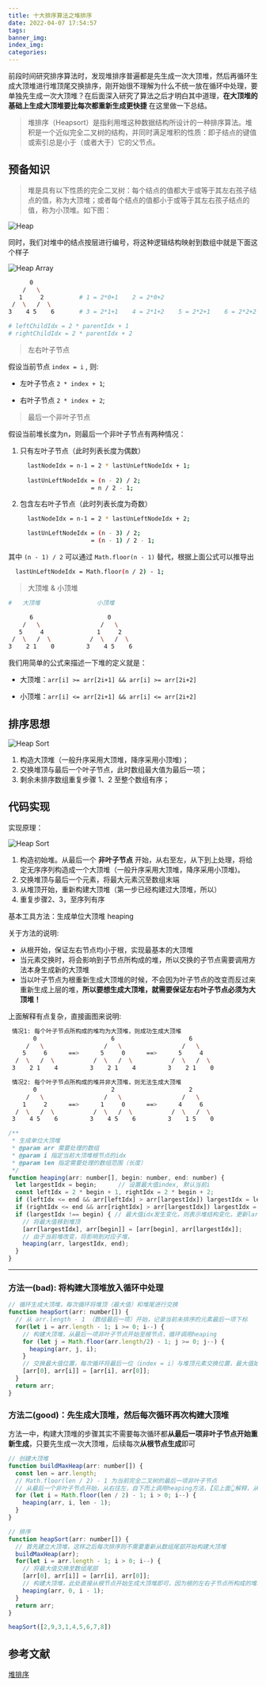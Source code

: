 ```yaml
---
title: 十大排序算法之堆排序
date: 2022-04-07 17:54:57
tags:
banner_img:
index_img:
categories:
---
```


前段时间研究排序算法时，发现堆排序普遍都是先生成一次大顶堆，然后再循环生成大顶堆进行堆顶尾交换排序，刚开始很不理解为什么不统一放在循环中处理，要单独先生成一次大顶堆？在后面深入研究了算法之后才明白其中道理，**在大顶堆的基础上生成大顶堆要比每次都重新生成更快捷** 在这里做一下总结。

<!-- more -->

> 堆排序（Heapsort）是指利用堆这种数据结构所设计的一种排序算法。堆积是一个近似完全二叉树的结构，并同时满足堆积的性质：即子结点的键值或索引总是小于（或者大于）它的父节点。

## 预备知识

> 堆是具有以下性质的完全二叉树：每个结点的值都大于或等于其左右孩子结点的值，称为大顶堆；或者每个结点的值都小于或等于其左右孩子结点的值，称为小顶堆。如下图：

![Heap](/images/posts/20211118_排序算法汇总/Heap.png)

同时，我们对堆中的结点按层进行编号，将这种逻辑结构映射到数组中就是下面这个样子

![Heap Array](/images/posts/20211118_排序算法汇总/Heap1.png)

``` bash
      0
    /   \
   1     2          # 1 = 2*0+1    2 = 2*0+2
 /  \   /  \        
3    4 5    6       # 3 = 2*1+1    4 = 2*1+2    5 = 2*2+1    6 = 2*2+2

# leftChildIdx = 2 * parentIdx + 1
# rightChildIdx = 2 * parentIdx + 2
```

> 左右叶子节点

假设当前节点 `index = i` , 则:  

- 左叶子节点 `2 * index + 1`;

- 右叶子节点 `2 * index + 2`;  

> 最后一个非叶子节点

假设当前堆长度为n，则最后一个非叶子节点有两种情况：

1. 只有左叶子节点（此时列表长度为偶数）

    ``` bash
      lastNodeIdx = n-1 = 2 * lastUnLeftNodeIdx + 1;
                       
      lastUnLeftNodeIdx = (n - 2) / 2;
                        = n / 2 - 1;
    ```

2. 包含左右叶子节点（此时列表长度为奇数）

    ``` bash
      lastNodeIdx = n-1 = 2 * lastUnLeftNodeIdx + 2;

      lastUnLeftNodeIdx = (n - 3) / 2;
                        = (n - 1) / 2 - 1;
    ```

其中 `(n - 1) / 2` 可以通过 `Math.floor(n - 1)` 替代，根据上面公式可以推导出

``` bash
  lastUnLeftNodeIdx = Math.floor(n / 2) - 1; 
```

> 大顶堆 & 小顶堆

``` bash
#   大顶堆                小顶堆

      6                     0
    /   \                 /   \
   5     4               1     2
 /  \   /  \           /  \   /  \     
3    2 1    0         3    4 5    6
```

我们用简单的公式来描述一下堆的定义就是：

- 大顶堆：`arr[i] >= arr[2i+1] && arr[i] >= arr[2i+2]`

- 小顶堆：`arr[i] <= arr[2i+1] && arr[i] <= arr[2i+2]`

## 排序思想

![Heap Sort](/images/posts/20220407_堆排序/HeapSort.gif)

1. 构造大顶堆（一般升序采用大顶堆，降序采用小顶堆)；
2. 交换堆顶与最后一个叶子节点，此时数组最大值为最后一项；
3. 剩余未排序数组重复步骤 1、2 至整个数组有序；

## 代码实现

实现原理：

![Heap Sort](/images/posts/20220407_堆排序/heap-sort.gif)

1. 构造初始堆。从最后一个 **非叶子节点** 开始，从右至左，从下到上处理，将给定无序序列构造成一个大顶堆（一般升序采用大顶堆，降序采用小顶堆)。
2. 交换堆顶与最后一个元素，将最大元素沉至数组末端
3. 从堆顶开始，重新构建大顶堆（第一步已经构建过大顶堆，所以）
4. 重复步骤2、3，至序列有序

基本工具方法：生成单位大顶堆 heaping

关于方法的说明:

- 从根开始，保证左右节点均小于根，实现最基本的大顶堆
- 当元素交换时，将会影响到子节点所构成的堆，所以交换的子节点需要调用方法本身生成新的大顶堆
- 当以叶子节点为根重新生成大顶堆的时候，不会因为叶子节点的改变而反过来重新生成上层的堆，**所以要想生成大顶堆，就需要保证左右叶子节点必须为大顶堆！**

上面解释有点复杂，直接画图来说明:

``` bash
 情况1: 每个叶子节点所构成的堆均为大顶堆，则成功生成大顶堆
       0                     6                     6 
     /   \                 /   \                 /   \
    5     6      ==>      5     0      ==>      5     4       
  /  \   /  \           /  \   /  \           /  \   /  \     
 3    2 1    4         3    2 1    4         3    2 1    0

 情况2: 每个叶子节点所构成的堆并非大顶堆，则无法生成大顶堆
       0                     2                     2 
     /   \                 /   \                 /   \
    1     2      ==>      1     0      ==>      4     6      
  /  \   /  \           /  \   /  \           /  \   /  \     
 3    4 5    6         3    4 5    6         3    1 5    0
```

``` js
/**
 * 生成单位大顶堆
 * @param arr 需要处理的数组
 * @param i 指定当前大顶堆根节点的idx
 * @param len 指定需要处理的数组范围（长度）
 */
function heaping(arr: number[], begin: number, end: number) {
  let largestIdx = begin;      // 设置最大值index, 默认当前i
  const leftIdx = 2 * begin + 1, rightIdx = 2 * begin + 2;
  if (leftIdx <= end && arr[leftIdx] > arr[largestIdx]) largestIdx = leftIdx;
  if (rightIdx <= end && arr[rightIdx] > arr[largestIdx]) largestIdx = rightIdx;
  if (largestIdx !== begin) { // 最大值idx发生变化，则表示堆结构变化，更新largestIdx并回调验证堆
    // 将最大值移到堆顶
    [arr[largestIdx], arr[begin]] = [arr[begin], arr[largestIdx]];
    // 由于当前堆改变，将影响到对应子堆，
    heaping(arr, largestIdx, end);
  }
}
```

---

### 方法一(bad): 将构建大顶堆放入循环中处理

``` js
// 循环生成大顶堆，每次循环将堆顶（最大值）和堆尾进行交换
function heapSort(arr: number[]) {
  // 从 arr.length - 1 （数组最后一项）开始，记录当前未排序的元素最后一项下标
  for(let i = arr.length - 1; i >= 0; i--) {
    // 构建大顶堆，从最后一项非叶子节点开始至根节点，循环调用heaping
    for (let j = Math.floor(arr.length/2) - 1; j >= 0; j--) {
      heaping(arr, j, i);
    }
    // 交换最大值位置，每次循环将最后一位（index = i）与堆顶元素交换位置，最大值始终插入最后（index = i）至数组有序
    [arr[0], arr[i]] = [arr[i], arr[0]];
  }
  return arr;
}
```

### 方法二(good)：先生成大顶堆，然后每次循环再次构建大顶堆

方法一中，构建大顶堆的步骤其实不需要每次循环都**从最后一项非叶子节点开始重新生成**，只要先生成一次大顶堆，后续每次**从根节点生成**即可

``` js
// 创建大顶堆
function buildMaxHeap(arr: number[]) {
  const len = arr.length;
  // Math.floor(len / 2) - 1 为当前完全二叉树的最后一项非叶子节点
  // 从最后一个非叶子节点开始，从右往左，自下而上调用heaping方法，【见上面👆解释，从尾部生成大顶堆则保证整个堆为大顶堆】
  for (let i = Math.floor(len / 2) - 1; i > 0; i--) {
    heaping(arr, i, len - 1);
  }
}

// 排序
function heapSort(arr: number[]) {
  // 首先建立大顶堆，这样之后每次排序则不需要重新从数组尾部开始构建大顶堆
  buildMaxHeap(arr);
  for(let i = arr.length - 1; i > 0; i--) {
    // 将最大值交换至数组尾部
    [arr[0], arr[i]] = [arr[i], arr[0]];
    // 构建大顶堆，此处直接从根节点开始生成大顶堆即可，因为根的左右子节点所构成的堆均为大顶堆, 【见上面👆解释】
    heaping(arr, 0, i - 1);
  }
  return arr;
}

heapSort([2,9,3,1,4,5,6,7,8])

```

## 参考文献

[堆排序](https://blog.zhangjc.cn/2022/04/07/20220407_%E5%8D%81%E5%A4%A7%E6%8E%92%E5%BA%8F%E7%AE%97%E6%B3%95%E4%B9%8B%E5%A0%86%E6%8E%92%E5%BA%8F/)
